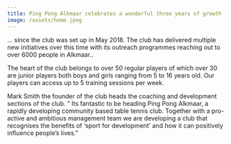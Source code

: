 ```yaml
---
title: Ping Pong Alkmaar celebrates a wonderful three years of growth
image: /assets/home.jpeg
---
```

... since the club was set up in May 2018. The club has delivered multiple new initiatives over this time with its outreach programmes reaching out to over 6000 people in Alkmaar..

The heart of the club belongs to over 50 regular players of which over 30 are junior players both boys and girls ranging from 5 to 16 years old. Our players can access up to 5 training sessions per week.

Mark Smith the founder of the club heads the coaching and development sections of the club. ” Its fantastic to be heading Ping Pong Alkmaar, a rapidly developing community based table tennis club. Together with a pro-active and ambitious management team we are developing a club that recognises the benefits of ‘sport for development’ and how it can positively influence people’s lives.”